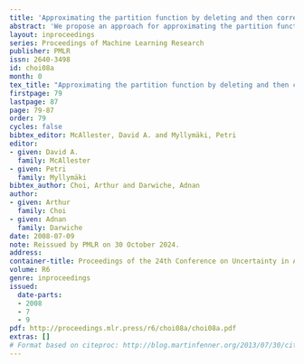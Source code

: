 ```yaml
---
title: 'Approximating the partition function by deleting and then correcting for model edges'
abstract: 'We propose an approach for approximating the partition function which is based on two steps: (1) computing the partition function of a simplified model which is obtained by deleting model edges, and (2) rectifying the result by applying an edge-by-edge correction. The approach leads to an intuitive framework in which one can trade-off the quality of an approximation with the complexity of computing it. It also includes the Bethe free energy approximation as a degenerate case. We develop the approach theoretically in this paper and provide a number of empirical results that reveal its practical utility.'
layout: inproceedings
series: Proceedings of Machine Learning Research
publisher: PMLR
issn: 2640-3498
id: choi08a
month: 0
tex_title: "Approximating the partition function by deleting and then correcting for model edges"
firstpage: 79
lastpage: 87
page: 79-87
order: 79
cycles: false
bibtex_editor: McAllester, David A. and Myllymäki, Petri
editor:
- given: David A.
  family: McAllester
- given: Petri
  family: Myllymäki
bibtex_author: Choi, Arthur and Darwiche, Adnan
author:
- given: Arthur
  family: Choi
- given: Adnan
  family: Darwiche 
date: 2008-07-09
note: Reissued by PMLR on 30 October 2024.
address:
container-title: Proceedings of the 24th Conference on Uncertainty in Artificial Intelligence
volume: R6
genre: inproceedings
issued:
  date-parts:
  - 2008
  - 7
  - 9
pdf: http://proceedings.mlr.press/r6/choi08a/choi08a.pdf
extras: []
# Format based on citeproc: http://blog.martinfenner.org/2013/07/30/citeproc-yaml-for-bibliographies/
---
```

